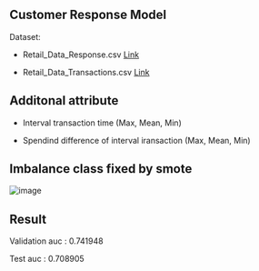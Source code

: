 ## Customer Response Model

Dataset:

  - Retail_Data_Response.csv [Link](https://github.com/Vvanit/BADS7105-CRM-Analytics/blob/5979255e6e6c1a2c17ceaa90b6c69384784ed974/Class10%20Up-selling%20Analysis%20and%20Customer%20Response%20Models/Retail_Data_Response.csv)

  - Retail_Data_Transactions.csv [Link](https://github.com/Vvanit/BADS7105-CRM-Analytics/blob/5979255e6e6c1a2c17ceaa90b6c69384784ed974/Class10%20Up-selling%20Analysis%20and%20Customer%20Response%20Models/Retail_Data_Transactions.csv)


## Additonal attribute

  - Interval transaction time (Max, Mean, Min)

  - Spendind difference of interval iransaction (Max, Mean, Min)


## Imbalance class fixed by smote

![image](https://user-images.githubusercontent.com/46345359/146587737-2e43c01a-8f8b-46fa-b5a6-5f3f59d07958.png)

## Result

  Validation auc  : 0.741948
  
  Test auc        : 0.708905
